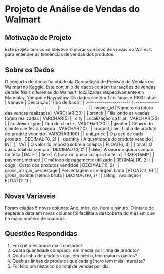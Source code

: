 # Projeto de Análise de Vendas do Walmart
## Motivação do Projeto

Este projeto tem como objetivo explorar os dados de vendas do Walmart para entender as tendências de vendas dos produtos.

## Sobre os Dados

O conjunto de dados foi obtido da Competição de Previsão de Vendas do Walmart no Kaggle. Este conjunto de dados contém transações de vendas de três filiais diferentes do Walmart, localizadas respectivamente em Mandalay, Yangon e Naypyitaw. Os dados contêm 17 colunas e 1000 linhas.
| Variável                | Descrição                            | Tipo de Dado   |
| :---------------------- | :-------------------------------------- | :------------- |
| invoice_id              | Número da fatura das vendas realizadas            | VARCHAR(30)    |
| branch                  | Filial onde as vendas foram realizadas        | VARCHAR(5)     |
| city                    | Localização da filial              | VARCHAR(30)    |
| customer_type           | Tipo de cliente                | VARCHAR(30)    |
| gender                  | 	Gênero do cliente que fez a compra  | VARCHAR(10)    |
| product_line            | 	Linha de produto do produto vendido       | VARCHAR(100)   |
| unit_price              | O preço de cada produto               | DECIMAL(10, 2) |
| quantity                | A quantidade do produto vendido          | INT            |
| VAT                 | O valor do imposto sobre a compra       | FLOAT(6, 4)    |
| total                   | 	O custo total da compra          | DECIMAL(10, 2) |
| date                    | A data em que a compra foi feita | DATE           |
| time                    | A hora em que a compra foi feita | TIMESTAMP      |
| payment_method                 | O método de pagamento utilizado                  | DECIMAL(10, 2) |
| cogs                    | Custo dos produtos vendidos                      | DECIMAL(10, 2) |
| gross_margin_percentage | Porcentagem de margem bruta                 | FLOAT(11, 9)   |
| gross_income            | Renda bruta                            | DECIMAL(10, 2) |
| rating                  | 	Avaliação                                 | FLOAT(2, 1)    |

## Novas Variáveis

Foram criadas 5 novas colunas: Ano, mês, dia, hora e minuto. O intuito de separar a data em novas colunas foi facilitar a descoberta do mês em que há maior número de compras.

## Questões Respondidas

1. Em que mês houve mais compras?
2. Qual a quantidade comprada, em média, por linha de produto?
3. Qual a linha de produtos que, em média, tem maiores gastos?
4. Quais as linhas de produtos que cada gênero tem mais interesse?
5. Foi feito um histórico do total de vendas por dia.
